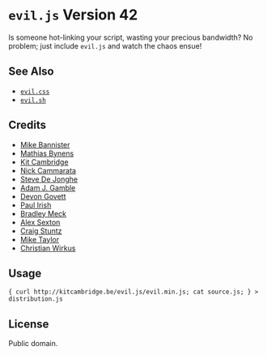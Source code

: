 # `evil.js` Version 42

Is someone hot-linking your script, wasting your precious bandwidth? No problem; just include `evil.js` and watch the chaos ensue!

## See Also

* [`evil.css`](https://github.com/tlrobinson/evil.css)
* [`evil.sh`](https://github.com/mathiasbynens/evil.sh)

## Credits

* [Mike Bannister](https://github.com/possibilities)
* [Mathias Bynens](http://mathiasbynens.be/)
* [Kit Cambridge](http://kitcambridge.be/)
* [Nick Cammarata](http://nickcammarata.com/)
* [Steve De Jonghe](http://seutje.be/)
* [Adam J. Gamble](https://github.com/z05)
* [Devon Govett](http://badassjs.com/)
* [Paul Irish](http://paulirish.com/)
* [Bradley Meck](https://github.com/bmeck)
* [Alex Sexton](http://alexsexton.com/)
* [Craig Stuntz](http://blogs.teamb.com/craigstuntz/)
* [Mike Taylor](http://miketaylr.com/)
* [Christian Wirkus](https://github.com/Walfisch)

## Usage

    { curl http://kitcambridge.be/evil.js/evil.min.js; cat source.js; } > distribution.js

## License

Public domain.
